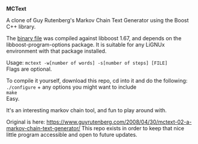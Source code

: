 **MCText**

A clone of Guy Rutenberg's Markov Chain Text Generator using the Boost C++ library.

The [binary file](https://github.com/bongochong/mctext-0.2/raw/master/binary/mctext) was compiled against libboost 1.67, and depends on the libboost-program-options package. It is suitable for any LiGNUx environment with that package installed.

Usage: `mctext -w[number of words] -s[number of steps] [FILE]`  
Flags are optional.

To compile it yourself, download this repo, cd into it and do the following:  
`./configure` + any options you might want to include  
`make`  
Easy.

It's an interesting markov chain tool, and fun to play around with.

Original is here: https://www.guyrutenberg.com/2008/04/30/mctext-02-a-markov-chain-text-generator/ This repo exists in order to keep that nice little program accessible and open to future updates.
